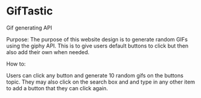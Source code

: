 # GifTastic
Gif generating API

Purpose:
The purpose of this website design is to generate random GIFs using the giphy API. This is to give users default buttons to click but then also add their own when needed.

How to:

 Users can click any button and generate 10 random gifs on the buttons topic. They may also click on the search box and and type in any other item to add a button that they can click again. 
